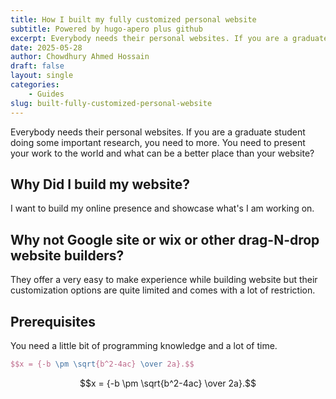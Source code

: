 ```yaml
---
title: How I built my fully customized personal website
subtitle: Powered by hugo-apero plus github
excerpt: Everybody needs their personal websites. If you are a graduate student doing some important research, you need to more. You need to present your work to the world and what can be a better place than your website?
date: 2025-05-28
author: Chowdhury Ahmed Hossain
draft: false
layout: single
categories:
    - Guides
slug: built-fully-customized-personal-website
---
```


Everybody needs their personal websites. If you are a graduate student doing some important research, you need to more. You need to present your work to the world and what can be a better place than your website?

## Why Did I build my website?
I want to build my online presence and showcase what's I am working on.

## Why not Google site or wix or other drag-N-drop website builders?
They offer a very easy to make experience while building website but their customization options are quite limited and comes with a lot of restriction.

## Prerequisites
You need a little bit of programming knowledge and a lot of time.

```latex
$$x = {-b \pm \sqrt{b^2-4ac} \over 2a}.$$
```
$$x = {-b \pm \sqrt{b^2-4ac} \over 2a}.$$